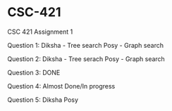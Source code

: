 # CSC-421
CSC 421 Assignment 1

Question 1:
Diksha - Tree search
Posy - Graph search

Question 2:
Diksha - Tree serach
Posy - Graph search

Question 3:
DONE

Question 4:
Almost Done/In progress

Question 5:
Diksha
Posy

